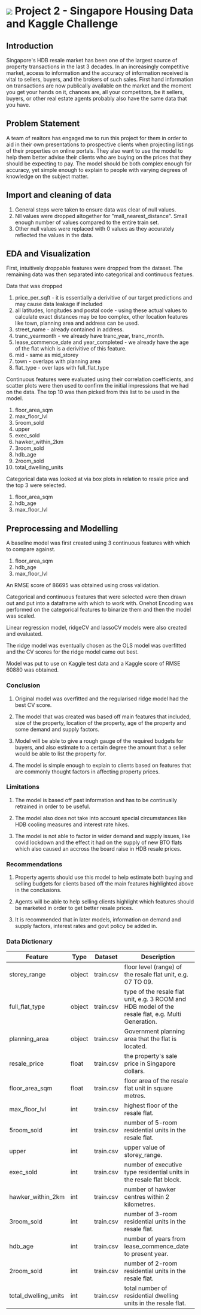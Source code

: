 #  ![](https://ga-dash.s3.amazonaws.com/production/assets/logo-9f88ae6c9c3871690e33280fcf557f33.png) Project 2 - Singapore Housing Data and Kaggle Challenge


## Introduction

Singapore's HDB resale market has been one of the largest source of property transactions in the last 3 decades. In an increasingly competitive market, access to information and the accuracy of information received is vital to sellers, buyers, and the brokers of such sales. First hand information on transactions are now publically available on the market and the moment you get your hands on it, chances are, all your competitors, be it sellers, buyers, or other real estate agents probably also have the same data that you have.

## Problem Statement

A team of realtors has engaged me to run this project for them in order to aid in their own presentations to prospective clients when projecting listings of their properties on online portals. They also want to use the model to help them better advise their clients who are buying on the prices that they should be expecting to pay. The model should be both complex enough for accuracy, yet simple enough to explain to people with varying degrees of knowledge on the subject matter.

## Import and cleaning of data

1. General steps were taken to ensure data was clear of null values.
2. Nll values were dropped altogether for "mall_nearest_distance". Small enough number of values compared to the entire train set.
3. Other null values were replaced with 0 values as they accurately reflected the values in the data.


## EDA and Visualization

First, intuitively droppable features were dropped from the dataset. The remaining data was then separated into categorical and continuous featues.

Data that was dropped
1. price_per_sqft - it is essentially a derivitive of our target predictions and may cause data leakage if included
2. all latitudes, longitudes and postal code - using these actual values to calculate exact distances may be too complex, other location features like town, planning area and address can be used.
3. street_name - already contained in address.
4. tranc_yearmonth - we already have tranc_year, tranc_month.
5. lease_commence_date and year_completed - we already have the age of the flat which is a derivitive of this feature.
6. mid - same as mid_storey
7. town - overlaps with planning area
8. flat_type - over laps with full_flat_type

Continuous features were evaluated using their correlation coefficients, and scatter plots were then used to confirm the initial impressions 
that we had on the data. The top 10 was then picked from this list to be used in the model.

1. floor_area_sqm
2. max_floor_lvl
3. 5room_sold
4. upper
5. exec_sold
6. hawker_within_2km
7. 3room_sold
8. hdb_age
9. 2room_sold
10. total_dwelling_units

Categorical data was looked at via box plots in relation to resale price and the top 3 were selected.

1. floor_area_sqm
2. hdb_age
3. max_floor_lvl


## Preprocessing and Modelling

A baseline model was first created using 3 continuous features with which to compare against.

1. floor_area_sqm
2. hdb_age
3. max_floor_lvl

An RMSE score of 86695 was obtained using cross validation.

Categorical and continuous features that were selected were then drawn out and put into a dataframe with which to work with.
Onehot Encoding was performed on the categorical features to binarize them and then the model was scaled.

Linear regression model, ridgeCV and lassoCV models were also created and evaluated.

The ridge model was eventually chosen as the OLS model was overfitted and the CV scores for the ridge model came out best.

Model was put to use on Kaggle test data and a Kaggle score of RMSE 60880 was obtained.


### Conclusion

1. Original model was overfitted and the regularised ridge model had the best CV score.

2. The model that was created was based off main features that included, size of the property, location of the property, age of the property and some demand and supply factors. 

3. Model will be able to give a rough gauge of the required budgets for buyers, and also estimate to a certain degree the amount that a seller would be able to list the property for.

4. The model is simple enough to explain to clients based on features that are commonly thought factors in affecting property prices.


### Limitations

1. The model is based off past information and has to be continually retrained in order to be useful.

2. The model also does not take into account special circumstances like HDB cooling measures and interest rate hikes.

3. The model is not able to factor in wider demand and supply issues, like covid lockdown and the effect it had on the supply of new BTO flats which also caused an accross the board raise in HDB resale prices.


### Recommendations

1. Property agents should use this model to help estimate both buying and selling budgets for clients based off the main features highlighted above in the conclusions.

2. Agents will be able to help selling clients highlight which features should be marketed in order to get better resale prices.

3. It is recommended that in later models, information on demand and supply factors, interest rates and govt policy be added in.


### Data Dictionary
|Feature|Type|Dataset|Description|
|---|---|---|---|
|storey_range|object|train.csv|floor level (range) of the resale flat unit, e.g. 07 TO 09.|
|full_flat_type|object|train.csv|type of the resale flat unit, e.g. 3 ROOM and HDB model of the resale flat, e.g. Multi Generation.|
|planning_area|object|train.csv|Government planning area that the flat is located.|
|resale_price|float|train.csv|the property's sale price in Singapore dollars.|
|floor_area_sqm|float|train.csv|floor area of the resale flat unit in square metres.|
|max_floor_lvl|int|train.csv|highest floor of the resale flat.|
|5room_sold|int|train.csv|number of 5-room residential units in the resale flat.|
|upper|int|train.csv|upper value of storey_range.|
|exec_sold|int|train.csv|number of executive type residential units in the resale flat block.|
|hawker_within_2km|int|train.csv|number of hawker centres within 2 kilometres.|
|3room_sold|int|train.csv|number of 3-room residential units in the resale flat.|
|hdb_age|int|train.csv|number of years from lease_commence_date to present year.|
|2room_sold|int|train.csv|number of 2-room residential units in the resale flat.|
|total_dwelling_units|int|train.csv|total number of residential dwelling units in the resale flat.|
